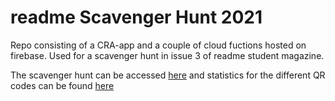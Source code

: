 # readme Scavenger Hunt 2021

Repo consisting of a CRA-app and a couple of cloud fuctions hosted on firebase. Used for a scavenger hunt in issue 3 of readme student magazine.

The scavenger hunt can be accessed [here](https://readme-scavenger-hunt-v2021.web.app) and statistics for the different QR codes can be found [here](https://readme-scavenger-hunt-v2021.web.app/statistikk)
